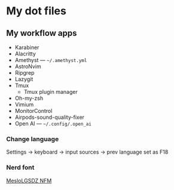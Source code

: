 # My dot files

## My workflow apps

- Karabiner
- Alacritty
- Amethyst — `~/.amethyst.yml`
- AstroNvim
- Ripgrep
- Lazygit
- Tmux
  - Tmux plugin manager
- Oh-my-zsh
- Vimium
- MonitorControl
- Airpods-sound-quality-fixer
- Open AI — `~/.config/.open_ai`

### Change language

Settings -> keyboard -> input sources -> prev language set as F18

### Nerd font

[MesloLGSDZ NFM](https://www.nerdfonts.com/font-downloads)
